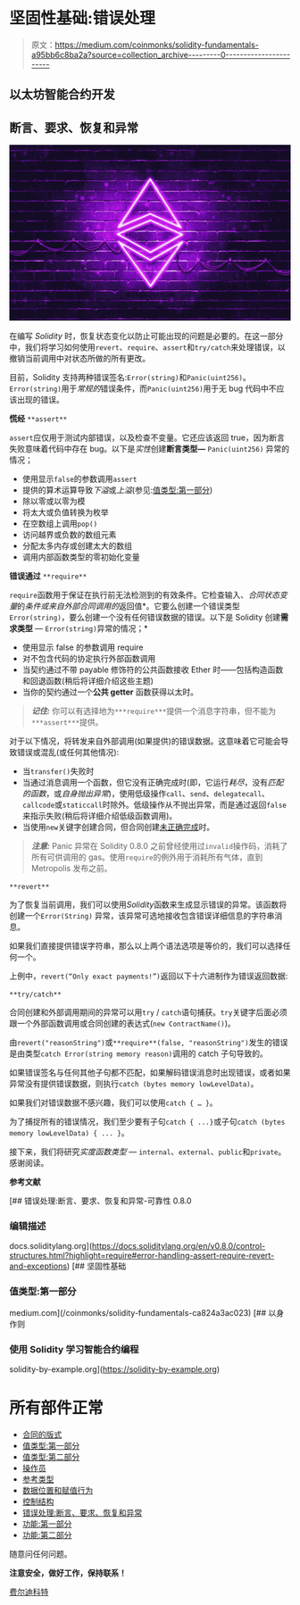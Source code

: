 # 坚固性基础:错误处理

> 原文：<https://medium.com/coinmonks/solidity-fundamentals-a95bb6c8ba2a?source=collection_archive---------0----------------------->

## 以太坊智能合约开发

## 断言、要求、恢复和异常

![](img/5c1b75d05d5da21124925c2a19bd9eeb.png)

在编写 *Solidity* 时，恢复状态变化以防止可能出现的问题是必要的。在这一部分中，我们将学习如何使用`revert`、`require`、`assert`和`try/catch`来处理错误，以撤销当前调用中对状态所做的所有更改。

目前，Solidity 支持两种错误签名:`Error(string)`和`Panic(uint256)`。`Error(string)`用于*常规的*错误条件，而`Panic(uint256)`用于无 bug 代码中不应该出现的错误。

**慌经** `**assert**`

`assert`应仅用于测试内部错误，以及检查不变量。它还应该返回 true，因为断言失败意味着代码中存在 bug。以下是*实性*创建**断言类型—** `Panic(uint256)` 异常的情况；

*   使用显示`false`的参数调用`assert`
*   提供的算术运算导致*下溢*或*上溢*(参见:[值类型:第一部分](/coinmonks/solidity-fundamentals-ca824a3ac023))
*   除以零或以零为模
*   将太大或负值转换为枚举
*   在空数组上调用`pop()`
*   访问越界或负数的数组元素
*   分配太多内存或创建太大的数组
*   调用内部函数类型的零初始化变量

**错误通过** `**require**`

`require`函数用于保证在执行前无法检测到的有效条件。它检查输入、*合同状态变量*的*条件或来自外部合同调用的*返回值*。它要么创建一个错误类型`Error(string)`，要么创建一个没有任何错误数据的错误。以下是 Solidity 创建**需求类型** — `Error(string)`异常的情况；*

*   使用显示 false 的参数调用 require
*   对不包含代码的协定执行外部函数调用
*   当契约通过不带 payable 修饰符的公共函数接收 Ether 时——包括构造函数和回退函数(稍后将详细介绍这些主题)
*   当你的契约通过一个**公共 getter** 函数获得以太时。

> ***记住:*** 你可以有选择地为`***require***`提供一个消息字符串，但不能为`***assert***`提供。

对于以下情况，将转发来自外部调用(如果提供)的错误数据。这意味着它可能会导致错误或混乱(或任何其他情况):

*   当`transfer()`失败时
*   当通过消息调用一个函数，但它没有正确完成时(即，它运行*耗尽*，没有*匹配的函数*，或*自身抛出异常*)，使用低级操作`call`、`send`、`delegatecall`、`callcode`或`staticcall`时除外。低级操作从不抛出异常，而是通过返回`false`来指示失败(稍后将详细介绍低级函数调用)。
*   当使用`new`关键字创建合同，但合同创建[未正确完成](https://docs.soliditylang.org/en/v0.8.0/control-structures.html?highlight=require#creating-contracts)时。

> ***注意:*** Panic 异常在 Solidity 0.8.0 之前曾经使用过`invalid`操作码，消耗了所有可供调用的 gas。使用`require`的例外用于消耗所有气体，直到 Metropolis 发布之前。

`**revert**`

为了恢复当前调用，我们可以使用*Solidity*函数来生成显示错误的异常。该函数将创建一个`Error(String)` 异常，该异常可选地接收包含错误详细信息的字符串消息。

如果我们直接提供错误字符串，那么以上两个语法选项是等价的，我们可以选择任何一个。

上例中，`revert(“Only exact payments!”)`返回以下十六进制作为错误返回数据:

`**try/catch**`

合同创建和外部调用期间的异常可以用`try` / `catch`语句捕获。`try`关键字后面必须跟一个外部函数调用或合同创建的表达式(`new ContractName()`)。

由`revert("reasonString")`或`**require**(false, "reasonString")`发生的错误是由类型`catch Error(string memory reason)`调用的 catch 子句导致的。

如果错误签名与任何其他子句都不匹配，如果解码错误消息时出现错误，或者如果异常没有提供错误数据，则执行`catch (bytes memory lowLevelData)`。

如果我们对错误数据不感兴趣，我们可以使用`catch { … }`。

为了捕捉所有的错误情况，我们至少要有子句`catch { ...}`或子句`catch (bytes memory lowLevelData) { ... }`。

接下来，我们将研究*实度函数类型* — `internal`、`external`、`public`和`private`。感谢阅读。

**参考文献**

 [## 错误处理:断言、要求、恢复和异常-可靠性 0.8.0

### 编辑描述

docs.soliditylang.org](https://docs.soliditylang.org/en/v0.8.0/control-structures.html?highlight=require#error-handling-assert-require-revert-and-exceptions) [](/coinmonks/solidity-fundamentals-ca824a3ac023) [## 坚固性基础

### 值类型:第一部分

medium.com](/coinmonks/solidity-fundamentals-ca824a3ac023)  [## 以身作则

### 使用 Solidity 学习智能合约编程

solidity-by-example.org](https://solidity-by-example.org) 

# 所有部件正常

*   [合同的版式](https://ferdikurt.medium.com/solidity-fundamentals-88ceb4873064)
*   [值类型:第一部分](https://ferdikurt.medium.com/solidity-fundamentals-ca824a3ac023)
*   [值类型:第二部分](https://ferdikurt.medium.com/solidity-fundamentals-c94460e3be3d)
*   [操作员](/coinmonks/solidity-fundamentals-1fb0e6b3b607)
*   [参考类型](/coinmonks/solidity-fundamentals-e4e4660e16c8)
*   [数据位置和赋值行为](/coinmonks/solidity-fundamentals-a71bf54c0b98)
*   [控制结构](/coinmonks/solidity-fundamentals-1dc2af4b453b)
*   [错误处理:断言、要求、恢复和异常](/coinmonks/solidity-fundamentals-a95bb6c8ba2a)
*   [功能:第一部分](/coinmonks/solidity-fundamentals-d2216be1c2c3)
*   [功能:第二部分](https://ferdikurt.medium.com/solidity-fundamentals-functions-a7e3d38c1fe5)

随意问任何问题。

**注意安全，做好工作，保持联系！**

[费尔迪科特](https://www.linkedin.com/in/ferdi-kurt-8b910b164/)